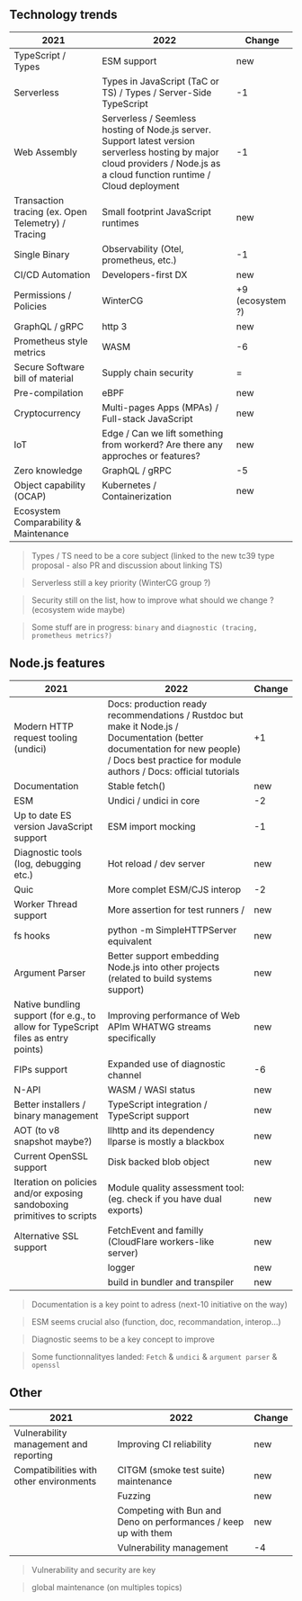 ## Technology trends

|  2021         | 2022          | Change    |
|---            |---            |---        |
| TypeScript / Types                                        | ESM support                                                           | new  |
| Serverless                                                | Types in JavaScript (TaC or TS) / Types / Server-Side TypeScript      | -1  |
| Web Assembly                                              | Serverless / Seemless hosting of Node.js server. Support latest version serverless hosting by major cloud providers / Node.js as a cloud function runtime / Cloud deployment                                | -1  |
| Transaction tracing (ex. Open Telemetry) / Tracing        | Small footprint JavaScript runtimes                                   | new  |
| Single Binary                                             | Observability (Otel, prometheus, etc.)                                | -1  |
| CI/CD Automation                                          | Developers-first DX                                                   | new  |
| Permissions / Policies                                    | WinterCG                                                              | +9  (ecosystem ?)  |
| GraphQL / gRPC                                            | http 3                                                                | new  |
| Prometheus style metrics                                  | WASM                                                                  | -6  |
| Secure Software bill of material                          | Supply chain security                                                 | =  |
| Pre-compilation                                           | eBPF                                                                  | new  |
| Cryptocurrency                                            | Multi-pages Apps (MPAs) / Full-stack JavaScript                       | new  |
| IoT                                                       | Edge / Can we lift something from workerd? Are there any approches or features?  | new  |
| Zero knowledge                                            | GraphQL / gRPC                                                        | -5  |
| Object capability (OCAP)                                  | Kubernetes / Containerization                                         | new  |
| Ecosystem Comparability & Maintenance                     |                                                                       |   |

>  Types / TS need to be a core subject (linked to the new tc39 type proposal - also PR and discussion about linking TS)

> Serverless still a key priority (WinterCG group ?)

> Security still on the list, how to improve what should we change ? (ecosystem wide maybe)

> Some stuff are in progress: `binary` and `diagnostic (tracing, prometheus metrics?)`

## Node.js features

|  2021                                                                                 | 2022          | Change    |
|---                                                                                    |---            |---        |
| Modern HTTP request tooling (undici)                                                  | Docs: production ready recommendations / Rustdoc but make it Node.js / Documentation (better documentation for new people) / Docs best practice for module authors / Docs: official tutorials | +1  |
| Documentation                                                                         | Stable fetch()  | new  |
| ESM                                                                                   | Undici / undici in core  | -2  |
| Up to date ES version JavaScript support                                              | ESM import mocking  | -1  |
| Diagnostic tools (log, debugging etc.)                                                | Hot reload / dev server  | new  |
| Quic                                                                                  | More complet ESM/CJS interop  | -2  |
| Worker Thread support                                                                 | More assertion for test runners /  | new  |
| fs hooks                                                                              | python -m SimpleHTTPServer <PORT> equivalent  | new  |
| Argument Parser                                                                       | Better support embedding Node.js into other projects (related to build systems support)  | new  |
| Native bundling support (for e.g., to allow for TypeScript files as entry points)     | Improving performance of Web APIm WHATWG streams specifically  | new  |
| FIPs support                                                                          | Expanded use of diagnostic channel  | -6  |
| N-API                                                                                 | WASM / WASI status  | new  |
| Better installers / binary management                                                 | TypeScript integration / TypeScript support  | new  |
| AOT (to v8 snapshot maybe?)                                                           | llhttp and its dependency llparse is mostly a blackbox  | new  |
| Current OpenSSL support                                                               | Disk backed blob object  | new  |
| Iteration on policies and/or exposing sandoboxing primitives to scripts               | Module quality assessment tool: (eg. check if you have dual exports)  | new  |
| Alternative SSL support                                                               | FetchEvent and familly (CloudFlare workers-like server)  | new  |
|                                                                                       | logger    |   new        |
|                                                                                   | build in bundler and transpiler   | new         |

> Documentation is a key point to adress (next-10 initiative on the way)

> ESM seems crucial also (function, doc, recommandation, interop...)

> Diagnostic seems to be a key concept to improve

> Some functionnalityes landed: `Fetch` & `undici` & `argument parser` & `openssl`

## Other

|  2021                                     | 2022                                                              | Change    |
|---                                        |---                                                                |---        |
| Vulnerability management and reporting    | Improving CI reliability                                          |  new         |
| Compatibilities with other environments   | CITGM (smoke test suite) maintenance                              |  new         |
|                                           | Fuzzing                                                           |  new         |
|                                           | Competing with Bun and Deno on performances / keep up with them   |  new         |
|                                           | Vulnerability management                                          |  -4         |

> Vulnerability and security are key

> global maintenance (on multiples topics)